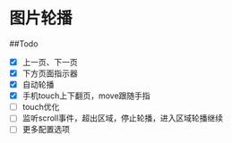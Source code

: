图片轮播
===
##Todo
-[x] 上一页、下一页
-[x] 下方页面指示器
-[x] 自动轮播
-[x] 手机touch上下翻页，move跟随手指
-[ ] touch优化
-[ ] 监听scroll事件，超出区域，停止轮播，进入区域轮播继续
-[ ] 更多配置选项